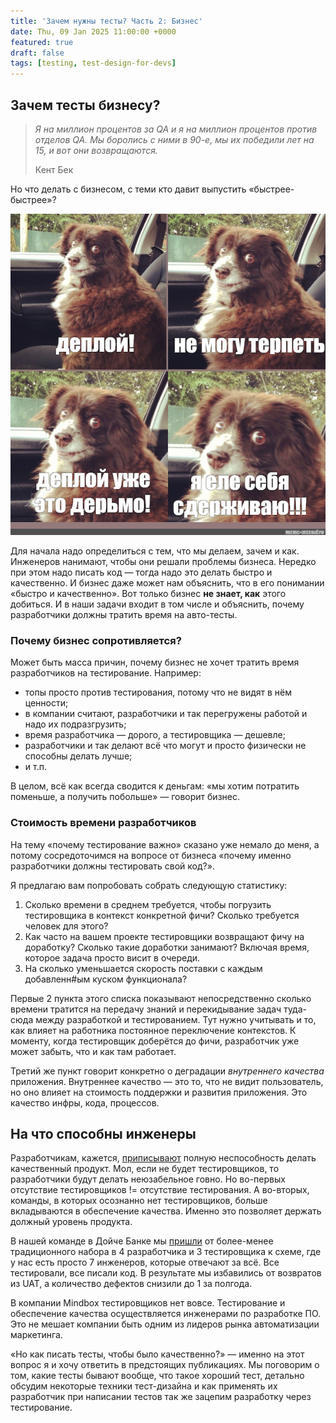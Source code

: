 ```yaml
---
title: 'Зачем нужны тесты? Часть 2: Бизнес'
date: Thu, 09 Jan 2025 11:00:00 +0000
featured: true
draft: false
tags: [testing, test-design-for-devs]
---
```

## Зачем тесты бизнесу?
> *Я на миллион процентов за QA и я на миллион процентов против отделов QA. Мы боролись с ними в 90-е, мы их победили лет на 15, и вот они возвращаются.*
>
> Кент Бек

Но что делать с бизнесом, с теми кто давит выпустить «быстрее-быстрее»?

![Деплой это дерьмо](deploy_dog.png "Деплой это дерьмо!")

Для начала надо определиться с тем, что мы делаем, зачем и как. Инженеров нанимают, чтобы они решали проблемы бизнеса. Нередко при этом надо писать код — тогда надо это делать быстро и качественно. И бизнес даже может нам объяснить, что в его понимании «быстро и качественно». Вот только бизнес **не знает, как** этого добиться. И в наши задачи входит в том числе и объяснить, почему разработчики должны тратить время на авто-тесты.
### Почему бизнес сопротивляется?
Может быть масса причин, почему бизнес не хочет тратить время разработчиков на тестирование. Например:
- топы просто против тестирования, потому что не видят в нём ценности;
- в компании считают, разработчики и так перегружены работой и надо их подразгрузить;
- время разработчика — дорого, а тестировщика — дешевле;
- разработчики и так делают всё что могут и просто физически не способны делать лучше;
- и т.п.

В целом, всё как всегда сводится к деньгам: «мы хотим потратить поменьше, а получить побольше» — говорит бизнес.
### Стоимость времени разработчиков
На тему «почему тестирование важно» сказано уже немало до меня, а потому сосредоточимся на вопросе от бизнеса «почему именно разработчики должны тестировать свой код?».

Я предлагаю вам попробовать собрать следующую статистику:
1. Сколько времени в среднем требуется, чтобы погрузить тестировщика в контекст конкретной фичи? Сколько требуется человек для этого?
2. Как часто на вашем проекте тестировщики возвращают фичу на доработку? Сколько такие доработки занимают? Включая время, которое задача просто висит в очереди.
3. На сколько уменьшается скорость поставки с каждым добавленн#ым куском функционала?

Первые 2 пункта этого списка показывают непосредственно сколько времени тратится на передачу знаний и перекидывание задач туда-сюда между разработкой и тестированием. Тут нужно учитывать и то, как влияет на работника постоянное переключение контекстов. К моменту, когда тестировщик доберётся до фичи, разработчик уже может забыть, что и как там работает.

Третий же пункт говорит конкретно о деградации *внутреннего качества* приложения. Внутреннее качество — это то, что не видит пользователь, но оно влияет на стоимость поддержки и развития приложения. Это качество инфры, кода, процессов.
## На что способны инженеры
Разработчикам, кажется, [приписывают](https://t.me/qa_memes/397) полную неспособность делать качественный продукт. Мол, если не будет тестировщиков, то разработчики будут делать неюзабельное говно. Но во-первых отсутствие тестировщиков != отсутствие тестирования. А во-вторых, команды, в которых осознанно нет тестировщиков, больше вкладываются в обеспечение качества. Именно это позволяет держать должный уровень продукта.

В нашей команде в Дойче Банке мы [пришли](https://www.youtube.com/watch?v=U0LTKfkmFhg) от более-менее традиционного набора в 4 разработчика и 3 тестировщика к схеме, где у нас есть просто 7 инженеров, которые отвечают за всё. Все тестировали, все писали код. В результате мы избавились от возвратов из UAT, а количество дефектов снизили до 1 за полгода.

В компании Mindbox тестировщиков нет вовсе. Тестирование и обеспечение качества осуществляется инженерами по разработке ПО. Это не мешает компании быть одним из лидеров рынка автоматизации маркетинга.

«Но как писать тесты, чтобы было качественно?» — именно на этот вопрос я и хочу ответить в предстоящих публикациях. Мы поговорим о том, какие тесты бывают вообще, что такое хороший тест, детально обсудим некоторые техники тест-дизайна и как применять их разработчик при написании тестов так же зацепим разработку через тестирование.
